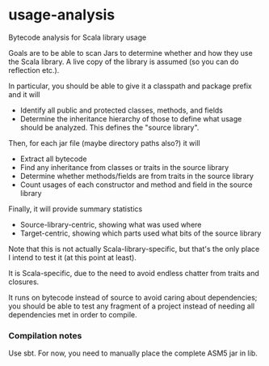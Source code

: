 usage-analysis
==============

Bytecode analysis for Scala library usage

Goals are to be able to scan Jars to determine whether and how they use the Scala library.  A live copy of the library is assumed (so you can do reflection etc.).

In particular, you should be able to give it a classpath and package prefix and it will
 * Identify all public and protected classes, methods, and fields
 * Determine the inheritance hierarchy of those
to define what usage should be analyzed.  This defines the "source library".
 
Then, for each jar file (maybe directory paths also?) it will
 * Extract all bytecode
 * Find any inheritance from classes or traits in the source library
 * Determine whether methods/fields are from traits in the source library
 * Count usages of each constructor and method and field in the source library

Finally, it will provide summary statistics
 * Source-library-centric, showing what was used where
 * Target-centric, showing which parts used what bits of the source library

Note that this is not actually Scala-library-specific, but that's the only place I intend to test it (at this point at least).

It is Scala-specific, due to the need to avoid endless chatter from traits and closures.

It runs on bytecode instead of source to avoid caring about dependencies; you should be able to test any fragment of a project instead of needing all dependencies met in order to compile.

### Compilation notes

Use sbt.  For now, you need to manually place the complete ASM5 jar in lib.
